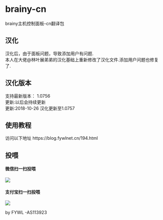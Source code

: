 # brainy-cn
brainy主机控制面板-cn翻译包
<h2>汉化</h2>
汉化后，由于面板问题，导致添加用户有问题.
</br>本人在大佬@林叶展弟弟的汉化基础上重新修改了汉化文件.添加用户问题也修复了.

<h2>汉化版本</h2>
支持最新版本： 1.0756</br>
更新:以后会持续更新
</br>更新:2018-10-26 汉化更新至1.0757

<h2>使用教程</h2>
访问以下地址 https://blog.fywlnet.cn/194.html

<h2>投喂</h2>			
<h4>微信扫一扫投喂</h4>
<img src="https://blog.fywlnet.cn/images/1539175170786.jpg">
<h4>支付宝扫一扫投喂</h4>
<img src="https://blog.fywlnet.cn/images/1539175192974.jpg">


by FYWL -AS113923
